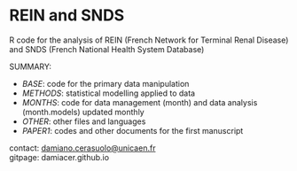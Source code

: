 # REIN and SNDS
R code for the analysis of REIN (French Network for Terminal Renal Disease) and SNDS (French National Health System Database)

SUMMARY:
* _BASE_: code for the primary data manipulation
* _METHODS_: statistical modelling applied to data
* _MONTHS_: code for data management (month) and data analysis (month.models) updated monthly
* _OTHER_: other files and languages
* _PAPER1_: codes and other documents for the first manuscript

contact: damiano.cerasuolo@unicaen.fr \
gitpage: damiacer.github.io
